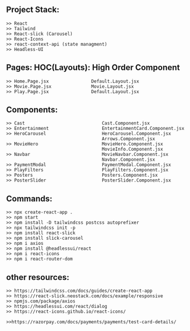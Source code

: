 ## Project Stack:
    >> React
    >> Tailwind
    >> React-slick (Carousel)
    >> React-Icons
    >> react-context-api (state managment)
    >> Headless-UI

##       Pages:                       HOC(Layouts): High Order Component
    >> Home.Page.jsx                Default.Layout.jsx
    >> Movie.Page.jsx               Movie.Layout.jsx
    >> Play.Page.jsx                Default.Layout.jsx

## Components:
    >> Cast                             Cast.Component.jsx
    >> Entertainment                    EntertainmentCard.Component.jsx
    >> HeroCarousel                     HeroCarousel.Component.jsx
                                        Arrows.Component.jsx
    >> MovieHero                        MovieHero.Component.jsx
                                        MovieInfo.Component.jsx
    >> Navbar                           MovieNavbar.Component.jsx
                                        Navbar.Component.jsx
    >> PaymentModal                     PaymentModal.Component.jsx
    >> PlayFilters                      PlayFilters.Component.jsx
    >> Posters                          Posters.Component.jsx
    >> PosterSlider                     PosterSlider.Component.jsx

## Commands:
    >> npx create-react-app .
    >> npm start
    >> npm install -D tailwindcss postcss autoprefixer
    >> npx tailwindcss init -p
    >> npm install react-slick
    >> npm install slick-carousel
    >> npm i axios
    >> npm install @headlessui/react
    >> npm i react-icons
    >> npm i react-router-dom

## other resources:
    >> https://tailwindcss.com/docs/guides/create-react-app
    >> https://react-slick.neostack.com/docs/example/responsive
    >> npmjs.com/package/axios
    >> https://headlessui.com/react/dialog
    >> https://react-icons.github.io/react-icons/

    >>https://razorpay.com/docs/payments/payments/test-card-details/